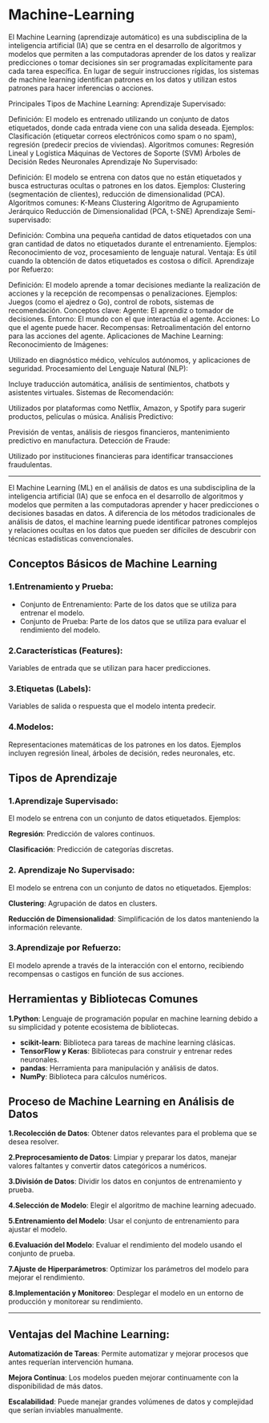 # Machine-Learning

El Machine Learning (aprendizaje automático) es una subdisciplina de la inteligencia artificial (IA) que se centra en el desarrollo de algoritmos y modelos que permiten a las computadoras aprender de los datos y realizar predicciones o tomar decisiones sin ser programadas explícitamente para cada tarea específica. En lugar de seguir instrucciones rígidas, los sistemas de machine learning identifican patrones en los datos y utilizan estos patrones para hacer inferencias o acciones.


Principales Tipos de Machine Learning:
Aprendizaje Supervisado:

Definición: El modelo es entrenado utilizando un conjunto de datos etiquetados, donde cada entrada viene con una salida deseada.
Ejemplos: Clasificación (etiquetar correos electrónicos como spam o no spam), regresión (predecir precios de viviendas).
Algoritmos comunes:
Regresión Lineal y Logística
Máquinas de Vectores de Soporte (SVM)
Árboles de Decisión
Redes Neuronales
Aprendizaje No Supervisado:

Definición: El modelo se entrena con datos que no están etiquetados y busca estructuras ocultas o patrones en los datos.
Ejemplos: Clustering (segmentación de clientes), reducción de dimensionalidad (PCA).
Algoritmos comunes:
K-Means Clustering
Algoritmo de Agrupamiento Jerárquico
Reducción de Dimensionalidad (PCA, t-SNE)
Aprendizaje Semi-supervisado:

Definición: Combina una pequeña cantidad de datos etiquetados con una gran cantidad de datos no etiquetados durante el entrenamiento.
Ejemplos: Reconocimiento de voz, procesamiento de lenguaje natural.
Ventaja: Es útil cuando la obtención de datos etiquetados es costosa o difícil.
Aprendizaje por Refuerzo:

Definición: El modelo aprende a tomar decisiones mediante la realización de acciones y la recepción de recompensas o penalizaciones.
Ejemplos: Juegos (como el ajedrez o Go), control de robots, sistemas de recomendación.
Conceptos clave:
Agente: El aprendiz o tomador de decisiones.
Entorno: El mundo con el que interactúa el agente.
Acciones: Lo que el agente puede hacer.
Recompensas: Retroalimentación del entorno para las acciones del agente.
Aplicaciones de Machine Learning:
Reconocimiento de Imágenes:

Utilizado en diagnóstico médico, vehículos autónomos, y aplicaciones de seguridad.
Procesamiento del Lenguaje Natural (NLP):

Incluye traducción automática, análisis de sentimientos, chatbots y asistentes virtuales.
Sistemas de Recomendación:

Utilizados por plataformas como Netflix, Amazon, y Spotify para sugerir productos, películas o música.
Análisis Predictivo:

Previsión de ventas, análisis de riesgos financieros, mantenimiento predictivo en manufactura.
Detección de Fraude:

Utilizado por instituciones financieras para identificar transacciones fraudulentas.



-----------------------------------


El Machine Learning (ML) en el análisis de datos es una subdisciplina de la inteligencia artificial (IA) que se enfoca en el desarrollo de algoritmos y modelos que permiten a las computadoras aprender y hacer predicciones o decisiones basadas en datos. A diferencia de los métodos tradicionales de análisis de datos, el machine learning puede identificar patrones complejos y relaciones ocultas en los datos que pueden ser difíciles de descubrir con técnicas estadísticas convencionales.

## Conceptos Básicos de Machine Learning

### 1.Entrenamiento y Prueba:

* Conjunto de Entrenamiento: Parte de los datos que se utiliza para entrenar el modelo.
* Conjunto de Prueba: Parte de los datos que se utiliza para evaluar el rendimiento del modelo.

### 2.Características (Features): 
Variables de entrada que se utilizan para hacer predicciones.

### 3.Etiquetas (Labels): 
Variables de salida o respuesta que el modelo intenta predecir.

### 4.Modelos: 
Representaciones matemáticas de los patrones en los datos. Ejemplos incluyen regresión lineal, árboles de decisión, redes neuronales, etc.


## Tipos de Aprendizaje

### 1.Aprendizaje Supervisado: 
El modelo se entrena con un conjunto de datos etiquetados. Ejemplos:

**Regresión**: Predicción de valores continuos.

**Clasificación**: Predicción de categorías discretas.

### 2. Aprendizaje No Supervisado: 
El modelo se entrena con un conjunto de datos no etiquetados. Ejemplos:

**Clustering**: Agrupación de datos en clusters.

**Reducción de Dimensionalidad**: Simplificación de los datos manteniendo la información relevante.

### 3.Aprendizaje por Refuerzo: 
El modelo aprende a través de la interacción con el entorno, recibiendo recompensas o castigos en función de sus acciones.


## Herramientas y Bibliotecas Comunes

**1.Python**: Lenguaje de programación popular en machine learning debido a su simplicidad y potente ecosistema de bibliotecas.

- **scikit-learn**: Biblioteca para tareas de machine learning clásicas.
- **TensorFlow y Keras**: Bibliotecas para construir y entrenar redes neuronales.
- **pandas**: Herramienta para manipulación y análisis de datos.
- **NumPy**: Biblioteca para cálculos numéricos.


## Proceso de Machine Learning en Análisis de Datos

**1.Recolección de Datos**: Obtener datos relevantes para el problema que se desea resolver.

**2.Preprocesamiento de Datos**: Limpiar y preparar los datos, manejar valores faltantes y convertir datos categóricos a numéricos.

**3.División de Datos**: Dividir los datos en conjuntos de entrenamiento y prueba.

**4.Selección de Modelo**: Elegir el algoritmo de machine learning adecuado.

**5.Entrenamiento del Modelo**: Usar el conjunto de entrenamiento para ajustar el modelo.

**6.Evaluación del Modelo**: Evaluar el rendimiento del modelo usando el conjunto de prueba.

**7.Ajuste de Hiperparámetros**: Optimizar los parámetros del modelo para mejorar el rendimiento.

**8.Implementación y Monitoreo**: Desplegar el modelo en un entorno de producción y monitorear su rendimiento.

----
## Ventajas del Machine Learning:

**Automatización de Tareas**: Permite automatizar y mejorar procesos que antes requerían intervención humana.

**Mejora Continua**: Los modelos pueden mejorar continuamente con la disponibilidad de más datos.

**Escalabilidad**: Puede manejar grandes volúmenes de datos y complejidad que serían inviables manualmente.
